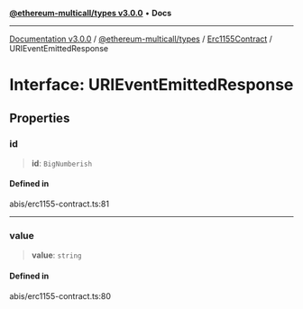 [**@ethereum-multicall/types v3.0.0**](../../../README.md) • **Docs**

***

[Documentation v3.0.0](../../../../../packages.md) / [@ethereum-multicall/types](../../../README.md) / [Erc1155Contract](../README.md) / URIEventEmittedResponse

# Interface: URIEventEmittedResponse

## Properties

### id

> **id**: `BigNumberish`

#### Defined in

abis/erc1155-contract.ts:81

***

### value

> **value**: `string`

#### Defined in

abis/erc1155-contract.ts:80
